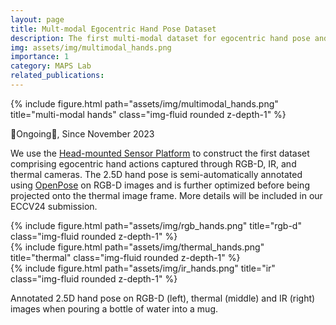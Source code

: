 ```yaml
---
layout: page
title: Mult-modal Egocentric Hand Pose Dataset
description: The first multi-modal dataset for egocentric hand pose and action that includes RGB-D, IR and Thermal images.
img: assets/img/multimodal_hands.png
importance: 1
category: MAPS Lab
related_publications: 
---
```


<div class="row">
    <div class="col-sm mt-3 mt-md-0">
        {% include figure.html path="assets/img/multimodal_hands.png" title="multi-modal hands" class="img-fluid rounded z-depth-1" %}
    </div>
</div>

🌟Ongoing🌟, Since November 2023

We use the <a href="https://lawrencez22.github.io/projects/4_project/">Head-mounted Sensor Platform</a> to construct the first dataset comprising egocentric hand actions captured through RGB-D, IR, and thermal cameras. The 2.5D hand pose is semi-automatically annotated using <a href="https://github.com/CMU-Perceptual-Computing-Lab/openpose">OpenPose</a> on RGB-D images and is further optimized before being projected onto the thermal image frame. More details will be included in our ECCV24 submission.

<div class="row">
    <div class="col-sm mt-3 mt-md-0">
        {% include figure.html path="assets/img/rgb_hands.png" title="rgb-d" class="img-fluid rounded z-depth-1" %}
    </div>
    <div class="col-sm mt-3 mt-md-0">
        {% include figure.html path="assets/img/thermal_hands.png" title="thermal" class="img-fluid rounded z-depth-1" %}
    </div>
    <div class="col-sm mt-3 mt-md-0">
        {% include figure.html path="assets/img/ir_hands.png" title="ir" class="img-fluid rounded z-depth-1" %}
    </div>
</div>

<p>Annotated 2.5D hand pose on RGB-D (left), thermal (middle) and IR (right) images when pouring a bottle of water into a mug.<p>